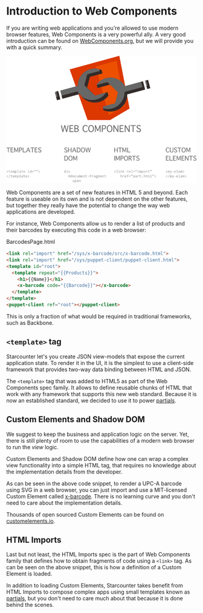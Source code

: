 # Introduction to Web Components

If you are writing web applications and you're allowed to use modern browser features, Web Components is a very powerful ally. A very good introduction can be found on [WebComponents.org](http://webcomponents.org/tags/introduction/), but we will provide you with a quick summary.

![web components breakdown](/assets/web-components-breakdown.png)

Web Components are a set of new features in HTML 5 and beyond. Each feature is useable on its own and is not dependent on the other features, but together they really have the potential to change the way web applications are developed.

For instance, Web Components allow us to render a list of products and their barcodes by executing this code in a web browser:

<div class="code-name">BarcodesPage.html</div>

```html
<link rel="import" href="/sys/x-barcode/src/x-barcode.html">
<link rel="import" href="/sys/puppet-client/puppet-client.html">
<template id="root">
  <template repeat="{{Products}}">
    <h1>{{Name}}</h1>
    <x-barcode code="{{Barcode}}"></x-barcode>
  </template>
</template>
<puppet-client ref="root"></puppet-client>
```

This is only a fraction of what would be required in traditional frameworks, such as Backbone.

## `<template>` tag

Starcounter let's you create JSON view-models that expose the current application state. To render it in the UI, it is the simplest to use a client-side framework that provides two-way data binding between HTML and JSON.

The `<template>` tag that was added to HTML5 as part of the Web Components spec family. It allows to define reusable chunks of HTML that work with any framework that supports this new web standard. Because it is now an established standard, we decided to use it to power [partials](/guides/web/partials/).

## Custom Elements and Shadow DOM

We suggest to keep the business and application logic on the server. Yet, there is still plenty of room to use the capabilities of a modern web browser to run the *view* logic.

Custom Elements and Shadow DOM define how one can wrap a complex view functionality into a simple HTML tag, that requires no knowledge about the implementation details from the developer.

As can be seen in the above code snippet, to render a UPC-A barcode using SVG in a web browser, you can just import and use a MIT-licensed Custom Element called [x-barcode](https://github.com/girliemac/x-barcode). There is no learning curve and you don't need to care about the implementation details.

Thousands of open sourced Custom Elements can be found on [customelements.io](https://customelements.io).

## HTML Imports

Last but not least, the HTML Imports spec is the part of Web Components family that defines how to obtain fragments of code using a `<link>` tag. As can be seen on the above snippet, this is how a definition of a Custom Element is loaded.

In addition to loading Custom Elements, Starcounter takes benefit from HTML Imports to compose complex apps using small templates known as  [partials](/guides/web/partials/), but you don't need to care much about that because it is done behind the scenes.
